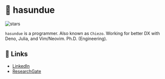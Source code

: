 # :beer: hasundue
![stars](https://img.shields.io/github/stars/hasundue)

`hasundue` is a programmer. Also known as `Chiezo`. Working for better DX with Deno, Julia, and Vim/Neovim. Ph.D. (Engineering).

## :link: Links
- [LinkedIn](https://www.linkedin.com/in/shun-ueda/)
- [ResearchGate](https://www.researchgate.net/profile/Shun-Ueda)
